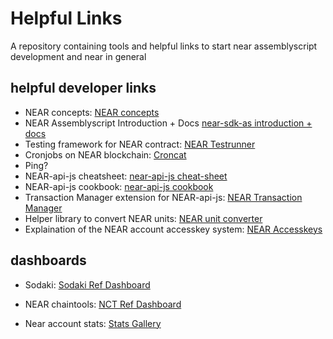 # Helpful Links

A repository containing tools and helpful links to start near assemblyscript development and near in general

## helpful developer links

- NEAR concepts: [NEAR concepts]
- NEAR Assemblyscript Introduction + Docs [near-sdk-as introduction + docs]
- Testing framework for NEAR contract: [NEAR Testrunner]
- Cronjobs on NEAR blockchain: [Croncat]
- Ping?
- NEAR-api-js cheatsheet: [near-api-js cheat-sheet]
- NEAR-api-js cookbook:  [near-api-js cookbook]
- Transaction Manager extension for NEAR-api-js: [NEAR Transaction Manager]
- Helper library to convert NEAR units: [NEAR unit converter]
- Explaination of the NEAR account accesskey system: [NEAR Accesskeys]

## dashboards

- Sodaki: [Sodaki Ref Dashboard]
- NEAR chaintools: [NCT Ref Dashboard]
- Near account stats: [Stats Gallery]

  [Croncat]: <https://cron.cat>
  [NEAR Transaction Manager]: <https://www.npmjs.com/package/near-transaction-manager>
  [NEAR unit converter]: <https://github.com/near/units-js>
  [NEAR Testrunner]: <https://github.com/near/runner-js>
  [near-api-js cheat-sheet]: <https://github.com/near/near-api-js/blob/master/examples/quick-reference.md>
  [near-api-js cookbook]: <https://github.com/near/near-api-js/blob/master/examples/cookbook/README.md>
  [near-sdk-as introduction + docs]: <https://docs.near.org/docs/develop/contracts/as/intro>
  [NEAR concepts]: <https://docs.near.org/docs/concepts/data-storage>
  [NCT Ref Dashboard]: <https://ref.nearchaintools.com>
  [Sodaki Ref Dashboard]: <https://www.sodaki.com/home>
  [Stats Gallery]: <https://stats.gallery/>
  [NEAR Accesskeys]: <https://vitalpoint.ai/understanding-near-keys>
